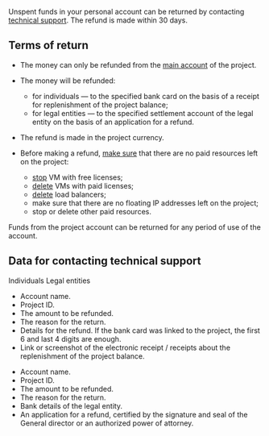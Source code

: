 Unspent funds in your personal account can be returned by contacting [technical support](/en/contacts). The refund is made within 30 days.

## Terms of return

- The money can only be refunded from the [main account](../../start/balance/) of the project.
- The money will be refunded:

  - for individuals — to the specified bank card on the basis of a receipt for replenishment of the project balance;
  - for legal entities — to the specified settlement account of the legal entity on the basis of an application for a refund.

- The refund is made in the project currency.
- Before making a refund, [make sure](../detail/) that there are no paid resources left on the project:

  - [stop](/en/base/iaas/vm-start/manage-vm/vm-state) VM with free licenses;
  - [delete](/en/base/iaas/vm-start/manage-vm/vm-delete) VMs with paid licenses;
  - [delete](/en/networks/vnet/operations/manage-lb#removing-the-load-balancer) load balancers;
  - make sure that there are no floating IP addresses left on the project;
  - stop or delete other paid resources.

<info>

Funds from the project account can be returned for any period of use of the account.

</info>

## Data for contacting technical support

<tabs>
<tablist>
<tab>Individuals</tab>
<tab>Legal entities</tab>
</tablist>
<tabpanel>

- Account name.
- Project ID.
- The amount to be refunded.
- The reason for the return.
- Details for the refund. If the bank card was linked to the project, the first 6 and last 4 digits are enough.
- Link or screenshot of the electronic receipt / receipts about the replenishment of the project balance.

</tabpanel>
<tabpanel>

- Account name.
- Project ID.
- The amount to be refunded.
- The reason for the return.
- Bank details of the legal entity.
- An application for a refund, certified by the signature and seal of the General director or an authorized power of attorney.

</tabpanel>
</tabs>
